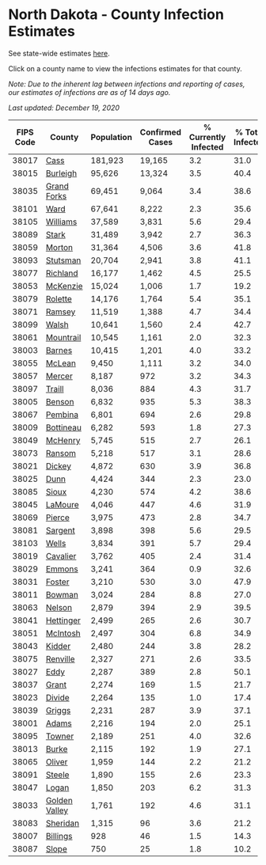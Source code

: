 # North Dakota - County Infection Estimates

See state-wide estimates [here](/infections/us-nd).

Click on a county name to view the infections estimates for that county.

*Note: Due to the inherent lag between infections and reporting of cases, our estimates of infections are as of 14 days ago.*

*Last updated: December 19, 2020*

|   FIPS Code |                         County |   Population |   Confirmed Cases |   % Currently Infected |   % Total Infected |
|-------------|--------------------------------|--------------|-------------------|------------------------|--------------------|
|       38017 |                   [Cass](cass) |      181,923 |            19,165 |                    3.2 |               31.0 |
|       38015 |           [Burleigh](burleigh) |       95,626 |            13,324 |                    3.5 |               40.4 |
|       38035 |     [Grand Forks](grand-forks) |       69,451 |             9,064 |                    3.4 |               38.6 |
|       38101 |                   [Ward](ward) |       67,641 |             8,222 |                    2.3 |               35.6 |
|       38105 |           [Williams](williams) |       37,589 |             3,831 |                    5.6 |               29.4 |
|       38089 |                 [Stark](stark) |       31,489 |             3,942 |                    2.7 |               36.3 |
|       38059 |               [Morton](morton) |       31,364 |             4,506 |                    3.6 |               41.8 |
|       38093 |           [Stutsman](stutsman) |       20,704 |             2,941 |                    3.8 |               41.1 |
|       38077 |           [Richland](richland) |       16,177 |             1,462 |                    4.5 |               25.5 |
|       38053 |           [McKenzie](mckenzie) |       15,024 |             1,006 |                    1.7 |               19.2 |
|       38079 |             [Rolette](rolette) |       14,176 |             1,764 |                    5.4 |               35.1 |
|       38071 |               [Ramsey](ramsey) |       11,519 |             1,388 |                    4.7 |               34.4 |
|       38099 |                 [Walsh](walsh) |       10,641 |             1,560 |                    2.4 |               42.7 |
|       38061 |         [Mountrail](mountrail) |       10,545 |             1,161 |                    2.0 |               32.3 |
|       38003 |               [Barnes](barnes) |       10,415 |             1,201 |                    4.0 |               33.2 |
|       38055 |               [McLean](mclean) |        9,450 |             1,111 |                    3.2 |               34.0 |
|       38057 |               [Mercer](mercer) |        8,187 |               972 |                    3.2 |               34.3 |
|       38097 |               [Traill](traill) |        8,036 |               884 |                    4.3 |               31.7 |
|       38005 |               [Benson](benson) |        6,832 |               935 |                    5.3 |               38.3 |
|       38067 |             [Pembina](pembina) |        6,801 |               694 |                    2.6 |               29.8 |
|       38009 |         [Bottineau](bottineau) |        6,282 |               593 |                    1.8 |               27.3 |
|       38049 |             [McHenry](mchenry) |        5,745 |               515 |                    2.7 |               26.1 |
|       38073 |               [Ransom](ransom) |        5,218 |               517 |                    3.1 |               28.6 |
|       38021 |               [Dickey](dickey) |        4,872 |               630 |                    3.9 |               36.8 |
|       38025 |                   [Dunn](dunn) |        4,424 |               344 |                    2.3 |               23.0 |
|       38085 |                 [Sioux](sioux) |        4,230 |               574 |                    4.2 |               38.6 |
|       38045 |             [LaMoure](lamoure) |        4,046 |               447 |                    4.6 |               31.9 |
|       38069 |               [Pierce](pierce) |        3,975 |               473 |                    2.8 |               34.7 |
|       38081 |             [Sargent](sargent) |        3,898 |               398 |                    5.6 |               29.5 |
|       38103 |                 [Wells](wells) |        3,834 |               391 |                    5.7 |               29.4 |
|       38019 |           [Cavalier](cavalier) |        3,762 |               405 |                    2.4 |               31.4 |
|       38029 |               [Emmons](emmons) |        3,241 |               364 |                    0.9 |               32.6 |
|       38031 |               [Foster](foster) |        3,210 |               530 |                    3.0 |               47.9 |
|       38011 |               [Bowman](bowman) |        3,024 |               284 |                    8.8 |               27.0 |
|       38063 |               [Nelson](nelson) |        2,879 |               394 |                    2.9 |               39.5 |
|       38041 |         [Hettinger](hettinger) |        2,499 |               265 |                    2.6 |               30.7 |
|       38051 |           [McIntosh](mcintosh) |        2,497 |               304 |                    6.8 |               34.9 |
|       38043 |               [Kidder](kidder) |        2,480 |               244 |                    3.8 |               28.2 |
|       38075 |           [Renville](renville) |        2,327 |               271 |                    2.6 |               33.5 |
|       38027 |                   [Eddy](eddy) |        2,287 |               389 |                    2.8 |               50.1 |
|       38037 |                 [Grant](grant) |        2,274 |               169 |                    1.5 |               21.7 |
|       38023 |               [Divide](divide) |        2,264 |               135 |                    1.0 |               17.4 |
|       38039 |               [Griggs](griggs) |        2,231 |               287 |                    3.9 |               37.1 |
|       38001 |                 [Adams](adams) |        2,216 |               194 |                    2.0 |               25.1 |
|       38095 |               [Towner](towner) |        2,189 |               251 |                    4.0 |               32.6 |
|       38013 |                 [Burke](burke) |        2,115 |               192 |                    1.9 |               27.1 |
|       38065 |               [Oliver](oliver) |        1,959 |               144 |                    2.2 |               21.2 |
|       38091 |               [Steele](steele) |        1,890 |               155 |                    2.6 |               23.3 |
|       38047 |                 [Logan](logan) |        1,850 |               203 |                    6.2 |               31.3 |
|       38033 | [Golden Valley](golden-valley) |        1,761 |               192 |                    4.6 |               31.1 |
|       38083 |           [Sheridan](sheridan) |        1,315 |                96 |                    3.6 |               21.2 |
|       38007 |           [Billings](billings) |          928 |                46 |                    1.5 |               14.3 |
|       38087 |                 [Slope](slope) |          750 |                25 |                    1.8 |               10.2 |